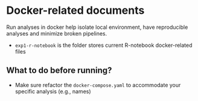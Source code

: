 # Docker-related documents
Run analyses in docker help isolate local environment, have reproducible analyses and minimize broken pipelines.

- `exp1-r-notebook` is the folder stores current R-notebook docker-related files

## What to do before running?
- Make sure refactor the `docker-compose.yaml` to accommodate your specific analysis (e.g., names)